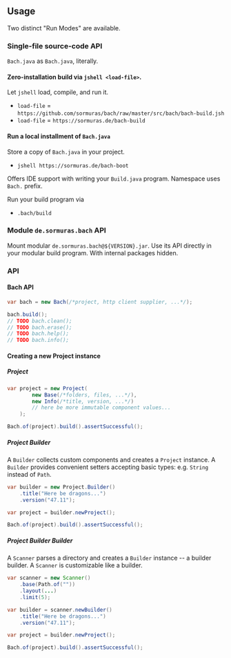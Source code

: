 ## Usage

Two distinct "Run Modes" are available.

### Single-file source-code API

`Bach.java` as `Bach.java`, literally.

#### Zero-installation build via `jshell <load-file>`.

Let `jshell` load, compile, and run it.

  - `load-file` = `https://github.com/sormuras/bach/raw/master/src/bach/bach-build.jsh`
  - `load-file` = `https://sormuras.de/bach-build`

#### Run a local installment of `Bach.java`

Store a copy of `Bach.java` in your project.

  - `jshell https://sormuras.de/bach-boot`

Offers IDE support with writing your `Build.java` program.
Namespace uses `Bach.` prefix.

Run your build program via

  - `.bach/build`

### Module `de.sormuras.bach` API

Mount modular `de.sormuras.bach@${VERSION}.jar`.
Use its API directly in your modular build program.
With internal packages hidden.

### API

#### Bach API

```java
var bach = new Bach(/*project, http client supplier, ...*/);

bach.build();
// TODO bach.clean();
// TODO bach.erase();
// TODO bach.help();
// TODO bach.info();
```

#### Creating a new Project instance

##### Project

```java
var project = new Project(
        new Base(/*folders, files, ...*/),
        new Info(/*title, version, ...*/)
        // here be more immutable component values...
    );

Bach.of(project).build().assertSuccessful();
```

##### Project Builder

A `Builder` collects custom components and creates a `Project` instance.
A `Builder` provides convenient setters accepting basic types: e.g. `String` instead of `Path`.

```java
var builder = new Project.Builder()
    .title("Here be dragons...")
    .version("47.11");

var project = builder.newProject();

Bach.of(project).build().assertSuccessful();
```

##### Project Builder Builder

A `Scanner` parses a directory and creates a `Builder` instance -- a builder builder.
A `Scanner` is customizable like a builder.

```java
var scanner = new Scanner()
    .base(Path.of(""))
    .layout(...)
    .limit(5);

var builder = scanner.newBuilder()
    .title("Here be dragons...")
    .version("47.11");

var project = builder.newProject();

Bach.of(project).build().assertSuccessful();
```
